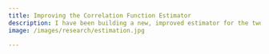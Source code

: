 ```yaml
---
title: Improving the Correlation Function Estimator
description: I have been building a new, improved estimator for the two-point correlation function for large-scale structure. It measures galaxy clustering more accurately and reduces the number of expensive mock catalogs. 
image: /images/research/estimation.jpg

---
```

